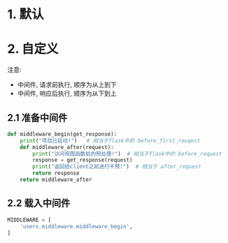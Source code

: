 # 1. 默认

# 2. 自定义

注意:

* 中间件, 请求前执行, 顺序为从上到下
* 中间件, 响应后执行, 顺序为从下到上

## 2.1 准备中间件

```python
def middleware_begin(get_response):
    print("项目已启动!")   # 相当于flask中的 before_first_reuqest
    def middleware_after(request):
        print("访问视图函数前的预处理!")  # 相当于flask中的 before_request
        response = get_response(request)
        print("返回给client之前进行干预!")  # 相当于 after_request
        return response
    return middleware_after
```

## 2.2 载入中间件

```python
MIDDLEWARE = [
    'users.middleware.middleware_begin',
]
```

